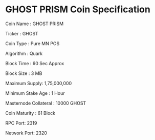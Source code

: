 # GHOST PRISM Coin Specification

Coin Name : GHOST PRISM

Ticker : GHOST

Coin Type : Pure MN POS

Algorithm : Quark

Block Time : 60 Sec Approx

Block Size : 3 MB

Maximum Supply: 1,75,000,000

Minimum Stake Age : 1 Hour

Masternode Collateral : 10000 GHOST

Coin Maturity : 61 Block

RPC Port: 2319

Network Port: 2320
